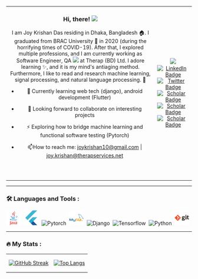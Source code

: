 
<div id="profile-views">
  <img src="https://komarev.com/ghpvc/?username=JoyKrishan&style=flat&color=blue" alt=""/>
</div>


<table>
<tr>
</tr>
<tr>
<td>
<header>
   <h3> Hi, there! <img src="https://media.giphy.com/media/hvRJCLFzcasrR4ia7z/giphy.gif" width="30px"/></h3>
</head>


I am Joy Krishan Das residing in Dhaka, Bangladesh :house:. I graduated from BRAC University :school: in 2020 (during the horrifying times of COVID-19). After that, I explored multiple professions, and I am currently working as Software Engineer, QA <img src="https://media.giphy.com/media/WUlplcMpOCEmTGBtBW/giphy.gif" width="30"> at Therap (BD) Ltd. I adore learning :sparkles:, and it is my mind's antiaging method. Furthermore, I like to read and research machine learning, signal processing, and natural language processing. :100:

- :telescope: Currently learning web tech (django), android development (Flutter)

- :seedling: Looking forward to collaborate on interesting projects

- :zap: Exploring how to bridge machine learning and functional software testing (Pytorch)

- :mailbox:How to reach me: joykrishan10@gmail.com | joy.krishan@therapservices.net


</td>
<td>

<div id="header" align="center">
      <img src="https://media.giphy.com/media/nPCNWmIOcZny6Vfksa/giphy.gif" width="200"/>
      </div>
      <div id="badges" align="center">
        <a href="https://www.linkedin.com/in/joy-krishan-das-463475167/">
          <img src="https://img.shields.io/badge/LinkedIn-blue?style=plastic&logo=linkedin&logoColor=white" alt="LinkedIn Badge"/>
         </a>
         <a href="https://twitter.com/Joykrishan10">
          <img src="https://img.shields.io/badge/Twitter-blue?style=plastic&logo=twitter&logoColor=white" alt="Twitter Badge"/>
         </a>
         <a href="https://scholar.google.com/citations?user=QxAODxAAAAAJ&hl=en">
          <img src="https://img.shields.io/badge/Scholar-blue?style=plastic&logo=GoogleScholar&logoColor=white" alt="Scholar Badge"/>
         </a>
         <a href="https://www.researchgate.net/profile/Joy-Das-7">
          <img src="https://img.shields.io/badge/ResearchGate-green?style=plastic&logo=ResearchGate&logoColor=white" alt="Scholar Badge"/>
         </a>
         </a>
         <a href="https://joykrishan.github.io/">
          <img src="https://img.shields.io/badge/Website-red?style=plastic&logo=data:favicon.ico&logoColor=white" alt="Scholar Badge"/>
         </a>


</td>
</tr>
</table>

---

### :hammer_and_wrench: Languages and Tools : 
<div>
  <img src="https://github.com/devicons/devicon/blob/master/icons/java/java-original-wordmark.svg" title="Java" alt="Java" width="40" height="40"/>&nbsp;
  <img src="https://github.com/devicons/devicon/blob/master/icons/flutter/flutter-original.svg" title="Flutter" alt="Flutter" width="40" height="40"/>&nbsp;
  <img src="https://cdn.jsdelivr.net/gh/devicons/devicon/icons/pytorch/pytorch-original.svg" title="Pytorch" alt="Pytorch" width="40" height="40"/>&nbsp;
  <img src="https://github.com/devicons/devicon/blob/master/icons/mysql/mysql-original-wordmark.svg" title="MySQL"  alt="MySQL" width="40" height="40"/>&nbsp;
  <img src="https://cdn.jsdelivr.net/gh/devicons/devicon/icons/django/django-plain.svg" title="Django" alt="Django" width="40" height="40"/>&nbsp;
  <img src="https://cdn.jsdelivr.net/gh/devicons/devicon/icons/tensorflow/tensorflow-original.svg" title="Tensorflow" alt="Tensorflow" width="40" height="40"/>&nbsp;
  <img src="https://cdn.jsdelivr.net/gh/devicons/devicon/icons/python/python-original-wordmark.svg" title="Python" alt="Python" width="40" height="40"/>&nbsp;
  <img src="https://github.com/devicons/devicon/blob/master/icons/git/git-original-wordmark.svg" title="Git" **alt="Git" width="40" height="40"/>
</div>

---

### :fire: My Stats :

<table>
<tr>
</tr>
<tr>
<td>

[![GitHub Streak](http://github-readme-streak-stats.herokuapp.com?user=JoyKrishan&theme=python-dark&hide_border=true&border_radius=0)](https://git.io/streak-stats)

</td>
<td>


[![Top Langs](https://github-readme-stats.vercel.app/api/top-langs/?username=joyKrishan&layout=compact&theme=vision-friendly-dark)](https://github.com/anuraghazra/github-readme-stats)

</td>
</tr>
</table>
